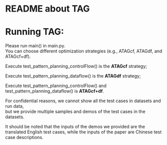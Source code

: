 README about TAG
====

# Running TAG:

Please run main() in main.py.  
You can choose different optimization strategies (e.g., ATAGcf, ATAGdf, and ATAGcf+df).  

Execute test_pattern_planning_controlFlow() is the **ATAGcf** strategy;

Execute test_pattern_planning_dataflow() is the **ATAGdf** strategy;

Execute test_pattern_planning_controlFlow() and test_pattern_planning_dataflow() is **ATAGcf+df**.

For confidential reasons, we cannot show all the test cases in datasets and run data,   
but we provide multiple samples and demos of the test cases in the datasets.

It should be noted that the inputs of the demos we provided are the translated English test cases,
while the inputs of the paper are Chinese test case descriptions.
